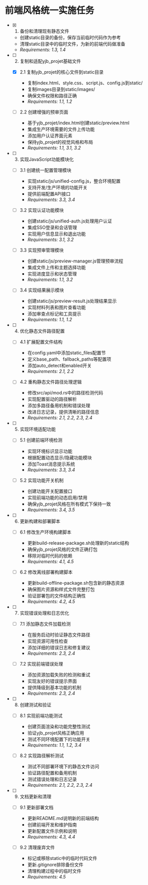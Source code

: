 # 前端风格统一实施任务

- [x] 1. 备份和清理现有静态文件
  - 创建static目录的备份，保存当前临时代码作为参考
  - 清理static目录中的临时文件，为新的前端代码做准备
  - _Requirements: 1.3, 1.4_

- [ ] 2. 复制和适配yjb_projet基础文件
  - [x] 2.1 复制yjb_projet的核心文件到static目录
    - 复制index.html、style.css、script.js、config.js到static/
    - 复制images目录到static/images/
    - 确保文件权限和路径正确
    - _Requirements: 1.1, 1.2_

  - [ ] 2.2 创建增强的预审页面
    - 基于yjb_projet/index.html创建static/preview.html
    - 集成生产环境需要的文件上传功能
    - 添加用户认证界面元素
    - 保持yjb_projet的视觉风格和布局
    - _Requirements: 1.1, 3.1, 3.2_

- [ ] 3. 实现JavaScript功能模块化
  - [ ] 3.1 创建统一配置管理模块
    - 实现static/js/unified-config.js，整合环境配置
    - 支持开发/生产环境的功能开关
    - 提供前端配置API接口
    - _Requirements: 3.3, 3.4_

  - [ ] 3.2 实现认证功能模块
    - 创建static/js/unified-auth.js处理用户认证
    - 集成SSO登录和会话管理
    - 实现用户信息显示和退出功能
    - _Requirements: 3.1, 3.2_

  - [ ] 3.3 实现预审管理模块
    - 创建static/js/preview-manager.js管理预审流程
    - 集成文件上传和主题选择功能
    - 实现进度显示和状态管理
    - _Requirements: 1.1, 3.2_

  - [ ] 3.4 实现结果展示模块
    - 创建static/js/preview-result.js处理结果显示
    - 实现材料列表和图片查看功能
    - 添加审查点标记和工具提示
    - _Requirements: 1.1, 1.2_

- [ ] 4. 优化静态文件路径配置
  - [ ] 4.1 扩展配置文件结构
    - 在config.yaml中添加static_files配置节
    - 定义base_path、fallback_paths等配置项
    - 添加auto_detect和enabled开关
    - _Requirements: 2.1, 2.2_

  - [ ] 4.2 重构静态文件路径处理逻辑
    - 修改src/api/mod.rs中的路径检测代码
    - 实现配置驱动的路径解析
    - 添加多路径备用机制和错误处理
    - 改进日志记录，提供清晰的路径信息
    - _Requirements: 2.1, 2.2, 2.3, 2.4_

- [ ] 5. 实现环境适配功能
  - [ ] 5.1 创建前端环境检测
    - 实现环境标识显示功能
    - 根据配置动态显示/隐藏功能模块
    - 添加Toast消息提示系统
    - _Requirements: 3.3, 3.4_

  - [ ] 5.2 实现功能开关机制
    - 创建功能开关配置接口
    - 实现前端功能的动态启用/禁用
    - 确保yjb_projet风格在所有模式下保持一致
    - _Requirements: 3.4, 3.5_

- [ ] 6. 更新构建和部署脚本
  - [ ] 6.1 修改生产环境构建脚本
    - 更新build-release-package.sh处理新的static结构
    - 确保yjb_projet风格的文件正确打包
    - 移除对临时代码的依赖
    - _Requirements: 4.1, 4.5_

  - [ ] 6.2 修改离线部署构建脚本
    - 更新build-offline-package.sh包含新的静态资源
    - 确保图片资源和样式文件完整打包
    - 验证部署包的文件结构正确性
    - _Requirements: 4.2, 4.5_

- [ ] 7. 实现错误处理和日志优化
  - [ ] 7.1 添加静态文件加载检测
    - 在服务启动时验证静态文件路径
    - 实现资源可用性检查
    - 添加详细的错误日志和修复建议
    - _Requirements: 2.3, 2.4_

  - [ ] 7.2 实现前端错误处理
    - 添加资源加载失败的检测和重试
    - 实现友好的错误提示界面
    - 提供降级到基本功能的机制
    - _Requirements: 2.3, 2.4_

- [ ] 8. 创建测试和验证
  - [ ] 8.1 实现前端功能测试
    - 创建页面渲染和功能完整性测试
    - 验证yjb_projet风格正确应用
    - 测试不同环境配置下的功能开关
    - _Requirements: 1.1, 1.2, 3.4_

  - [ ] 8.2 实现路径解析测试
    - 测试不同部署环境下的静态文件访问
    - 验证路径配置和备用机制
    - 测试错误处理和日志记录
    - _Requirements: 2.1, 2.2, 2.3, 2.4_

- [ ] 9. 文档更新和清理
  - [ ] 9.1 更新部署文档
    - 更新README.md说明新的前端结构
    - 创建前端开发和维护指南
    - 更新配置文件示例和说明
    - _Requirements: 4.3, 4.4_

  - [ ] 9.2 清理废弃文件
    - 标记或移除static中的临时代码文件
    - 更新.gitignore排除备份文件
    - 清理构建过程中的临时文件
    - _Requirements: 4.5_